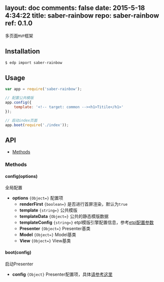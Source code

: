 layout: doc
comments: false
date: 2015-5-18 4:34:22
title: saber-rainbow
repo: saber-rainbow
ref: 0.1.0
---

多页面`MVP`框架

## Installation

```sh
$ edp import saber-rainbow
```

## Usage

```js
var app = require('saber-rainbow');

// 配置公共模版
app.config({
    template: '<!-- target: common --><h1>Titile</h1>'
});

// 启动index页面
app.boot(require('./index'));
```

## API

* [Methods](#methods)

### Methods

#### config(options)

全局配置

* **options** `{Object=}` 配置项
    * **renderFirst** `{boolean=}` 是否进行首屏渲染，默认为`true`
    * **template** `{string=}` 公共模版
    * **templateData** `{Object=}` 公共的静态模版数据
    * **templateConfig** `{string=}` etpl模版引擎配置信息，参考[etpl配置参数](https://github.com/ecomfe/etpl/blob/master/doc/config.html)
    * **Presenter** `{Object=}` Presenter基类
    * **Model** `{Object=}` Model基类
    * **View** `{Object=}` View基类

#### boot(config)

启动Presenter

* **config** `{Object}` Presenter配置项，具体[请参考这里](https://github.com/ecomfe/saber-mm/blob/master/doc/presenter.html)